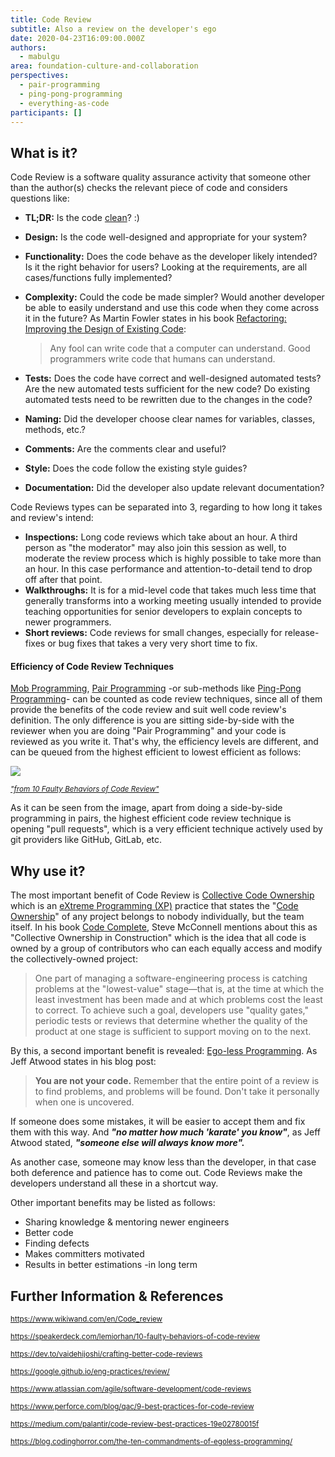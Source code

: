 ```yaml
---
title: Code Review
subtitle: Also a review on the developer's ego
date: 2020-04-23T16:09:00.000Z
authors:
  - mabulgu
area: foundation-culture-and-collaboration
perspectives:
  - pair-programming
  - ping-pong-programming
  - everything-as-code
participants: []
---
```

## What is it?

Code Review is a software quality assurance activity that someone other than the author(s) checks the relevant piece of code and considers questions like:

* **TL;DR:** Is the code [clean](https://learning.oreilly.com/library/view/clean-code/9780136083238/)? :)
* **Design:** Is the code well-designed and appropriate for your system?
* **Functionality:** Does the code behave as the developer likely intended? Is it the right behavior for users? Looking at the requirements, are all cases/functions fully implemented?
* **Complexity:** Could the code be made simpler? Would another developer be able to easily understand and use this code when they come across it in the future? As Martin Fowler states in his book [Refactoring: Improving the Design of Existing Code](https://learning.oreilly.com/library/view/refactoring-improving-the/9780134757681/):

  > Any fool can write code that a computer can understand. Good programmers write code that humans can understand.
* **Tests:** Does the code have correct and well-designed automated tests? Are the new automated tests sufficient for the new code? Do existing automated tests need to be rewritten due to the changes in the code?
* **Naming:** Did the developer choose clear names for variables, classes, methods, etc.?
* **Comments:** Are the comments clear and useful?
* **Style:** Does the code follow the existing style guides?
* **Documentation:** Did the developer also update relevant documentation?

Code Reviews types can be separated into 3, regarding to how long it takes and review's intend:

* **Inspections:** Long code reviews which take about an hour. A third person as "the moderator" may also join this session as well, to moderate the review process which is highly possible to take more than an hour. In this case performance and attention-to-detail tend to drop off after that point.
* **Walkthroughs:** It is for a mid-level code that takes much less time that generally transforms into a working meeting usually intended to provide teaching opportunities for senior developers to explain concepts to newer programmers.
* **Short reviews:** Code reviews for small changes, especially for release-fixes or bug fixes that takes a very very short time to fix.

#### Efficiency of Code Review Techniques

[Mob Programming](https://openpracticelibrary.com/practice/mob-programming/), [Pair Programming](https://openpracticelibrary.com/practice/pair-programming/) -or sub-methods like [Ping-Pong Programming](https://openpracticelibrary.com/practice/ping-pong-programming/)- can be counted as code review techniques, since all of them provide the benefits of the code review and suit well code review's definition. The only difference is you are sitting side-by-side with the reviewer when you are doing "Pair Programming" and your code is reviewed as you write it. That's why, the efficiency levels are different, and can be queued from the highest efficient to lowest efficient as follows:

![](/images/code_review_efficency.png)

<sup>*["from 10 Faulty Behaviors of Code Review"](https://speakerdeck.com/lemiorhan/10-faulty-behaviors-of-code-review?slide=7)*</sup>

As it can be seen from the image, apart from doing a side-by-side programming in pairs, the highest efficient code review technique is opening "pull requests", which is a very efficient technique actively used by git providers like GitHub, GitLab, etc.

## Why use it?

The most important benefit of Code Review is [Collective Code Ownership](https://wiki.c2.com/?CollectiveCodeOwnership) which is an [eXtreme Programming (XP)](http://www.extremeprogramming.org/) practice that states the "[Code Ownership](https://martinfowler.com/bliki/CodeOwnership.html)" of any project belongs to nobody individually, but the team itself[](https://martinfowler.com/bliki/CodeOwnership.html). In his book [Code Complete](https://learning.oreilly.com/library/view/code-complete-second/0735619670/), Steve McConnell mentions about this as "Collective Ownership in Construction" which is the idea that all code is owned by a group of contributors who can each equally access and modify the collectively-owned project:

> One part of managing a software-engineering process is catching problems at the "lowest-value" stage—that is, at the time at which the least investment has been made and at which problems cost the least to correct. To achieve such a goal, developers use "quality gates," periodic tests or reviews that determine whether the quality of the product at one stage is sufficient to support moving on to the next.

By this, a second important benefit is revealed: [Ego-less Programming](https://blog.codinghorror.com/the-ten-commandments-of-egoless-programming/). As Jeff Atwood states in his blog post:

> **You are not your code.** Remember that the entire point of a review is to find problems, and problems will be found. Don't take it personally when one is uncovered.

If someone does some mistakes, it will be easier to accept them and fix them with this way. And ***"no matter how much 'karate' you know"***, as Jeff Atwood stated, ***"someone else will always know more".*** 

As another case, someone may know less than the developer, in that case both deference and patience has to come out. Code Reviews make the developers understand all these in a shortcut way. 

Other important benefits may be listed as follows:

* Sharing knowledge & mentoring newer engineers
* Better code
* Finding defects
* Makes committers motivated
* Results in better estimations -in long term

## Further Information & References

<sup><https://www.wikiwand.com/en/Code_review></sup>

<sup><https://speakerdeck.com/lemiorhan/10-faulty-behaviors-of-code-review></sup>

<sup><https://dev.to/vaidehijoshi/crafting-better-code-reviews></sup>

<sup><https://google.github.io/eng-practices/review/></sup>

<sup><https://www.atlassian.com/agile/software-development/code-reviews></sup>

<sup><https://www.perforce.com/blog/qac/9-best-practices-for-code-review></sup>

<sup><https://medium.com/palantir/code-review-best-practices-19e02780015f></sup>

<sup><https://blog.codinghorror.com/the-ten-commandments-of-egoless-programming/></sup>
